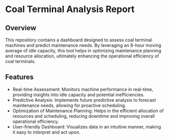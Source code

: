 # Coal Terminal Analysis Report
## Overview
This repository contains a dashboard designed to assess coal terminal machines and predict maintenance needs. By leveraging an 8-hour moving average of idle capacity, this tool helps in optimizing maintenance planning and resource allocation, ultimately enhancing the operational efficiency of coal terminals.

## Features
- Real-time Assessment: Monitors machine performance in real-time, providing insights into idle capacity and potential inefficiencies.
- Predictive Analysis: Implements future predictive analysis to forecast maintenance needs, allowing for proactive scheduling.
- Optimization of Maintenance Planning: Helps in the efficient allocation of resources and scheduling, reducing downtime and improving overall operational efficiency.
- User-friendly Dashboard: Visualizes data in an intuitive manner, making it easy to interpret and act upon.
